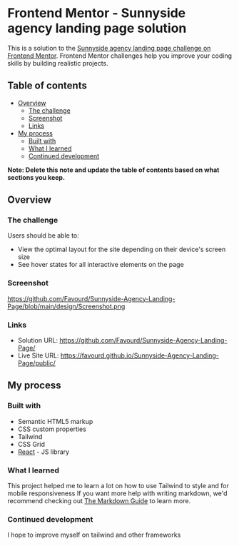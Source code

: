 # Frontend Mentor - Sunnyside agency landing page solution

This is a solution to the [Sunnyside agency landing page challenge on Frontend Mentor](https://www.frontendmentor.io/challenges/sunnyside-agency-landing-page-7yVs3B6ef). Frontend Mentor challenges help you improve your coding skills by building realistic projects.

## Table of contents

- [Overview](#overview)
  - [The challenge](#the-challenge)
  - [Screenshot](#screenshot)
  - [Links](#links)
- [My process](#my-process)
  - [Built with](#built-with)
  - [What I learned](#what-i-learned)
  - [Continued development](#continued-development)
 
**Note: Delete this note and update the table of contents based on what sections you keep.**

## Overview

### The challenge

Users should be able to:

- View the optimal layout for the site depending on their device's screen size
- See hover states for all interactive elements on the page

### Screenshot

https://github.com/Favourd/Sunnyside-Agency-Landing-Page/blob/main/design/Screenshot.png


### Links

- Solution URL: https://github.com/Favourd/Sunnyside-Agency-Landing-Page/
- Live Site URL: https://favourd.github.io/Sunnyside-Agency-Landing-Page/public/


## My process

### Built with

- Semantic HTML5 markup
- CSS custom properties
- Tailwind
- CSS Grid
- [React](https://reactjs.org/) - JS library



### What I learned

This project helped me to learn a lot on how to use Tailwind to style and for mobile responsiveness
If you want more help with writing markdown, we'd recommend checking out [The Markdown Guide](https://www.markdownguide.org/) to learn more.

### Continued development

I hope to improve myself on tailwind and other frameworks

